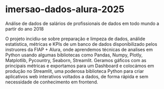 # imersao-dados-alura-2025
Análise de dados de salários de profissionais de dados em todo mundo a partir do ano 2018 

O projeto incidiu-se sobre preparação e limpeza de dados, análide estatistica, métricas e KPIs de um banco de dados disponibilizado pelos instruores da FIAP + Alura, onde aprendemos técnicas de analises em Python usando algumas bibliotecas como Pandas, Numpy, Plotly, Matplotlib, Pycountry, Seaborn, Streamlit. Geramos gáficos com as principais métricas e exportamos para um Dashboard e colocámos em produção no Streamlit, uma poderosa biblioteca Python para criar aplicativos web interativos voltados a dados, de forma rápida e sem necessidade de conhecimento em frontend.
